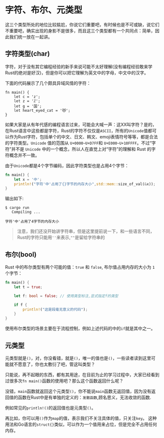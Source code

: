# 字符、布尔、元类型

这三个类型所处的地位比较尴尬，你说它们重要吧，有时候也是不可或缺，说它们不重要吧，确实出现的身影不是很多，而且这三个类型都有一个共同点：简单，因此我们统一放在一起讲。

## 字符类型(char)

字符，对于没有其它编程经验的新手来说可能不太好理解(没有编程经验敢来学Rust的绝对是好汉)，但是你可以把它理解为英文中的字母，中文中的汉字。

下面的代码展示了几个颇具异域风情的字符：
```
fn main() {
    let c = 'z';
    let z = 'ℤ';
    let g = '国';
    let heart_eyed_cat = '😻';
}
```

如果大家是从有年代感的编程语言过来，可能会大喊一声：这XX叫字符？是的，在Rust语言中这些都是字符，Rust的字符不仅仅是`ASCII`，所有的`Unicode`值都可以作为Rust字符，包括单个的中文、日文、韩文、emoji表情符号等等，都是合法的字符类型。`Unicode` 值的范围从 `U+0000~U+D7FF`和 `U+E000~U+10FFFF`。不过“字符”并不是 `Unicode` 中的一个概念，所以人在直觉上对“字符”的理解和 Rust 的字符概念并不一致。

由于`Unicode`都是4个字节编码，因此字符类型也是占用4个字节：
```rust
fn main() {
    let x = '中';
    println!("字符'中'占用了{}字节的内存大小",std::mem::size_of_val(&x));
}
```

输出如下:

```console
$ cargo run
   Compiling ...
    
字符'中'占用了4字节的内存大小
```

> 注意，我们还没开始讲字符串，但是这里提前说一下，和一些语言不同，Rust的字符只能用`''`来表示,`""`是留给字符串的

## 布尔(bool)

Rust 中的布尔类型有两个可能的值：`true` 和 `false`, 布尔值占用内存的大小为 `1` 个字节：

```rust
fn main() {
    let t = true;

    let f: bool = false; // 使用类型标注,显式指定f的类型

    if f {
        println!("这是段毫无意义的代码");
    }
}
```

使用布尔类型的场景主要在于流程控制，例如上述代码的中的`if`就是其中之一。

## 元类型

元类型就是`()`，对，你没看错，就是`()`，唯一的值也是`()`，一些读者读到这里可能就不愿意了，你也太敷衍了吧，管这叫类型？

只能说，再不起眼的东西，都有其用途，在目前为止的学习过程中，大家已经看到过很多次`fn main()`函数的使用吧？那么这个函数返回什么呢？

没错，`main`函数就返回这个元类型`()`，你不能说`main`函数无返回值，因为没有返回值的函数在Rust中是有单独的定义的：`发散函数`,顾名思义，无法收敛的函数.

例如常见的`println!()`的返回值也是元类型`()`。

再比如，你可以用`()`作为`map`的值，表示我们不关注具体的值，只关注`key`。 这种用法和Go语言的`struct{}`类似，可以作为一个值用来占位，但是完全不占用任何内存。